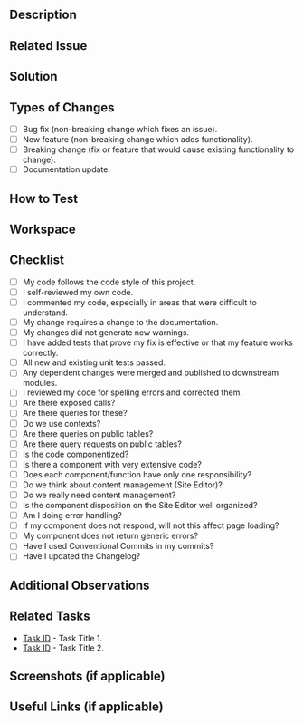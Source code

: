 ## Description

<!--- Describe your changes in detail. -->

## Related Issue

<!-- Describe the problem in detail. -->

## Solution

<!-- Describe the solution in detail. -->

## Types of Changes

<!-- What types of changes does your code introduce?  -->

- [ ] Bug fix (non-breaking change which fixes an issue).
- [ ] New feature (non-breaking change which adds functionality).
- [ ] Breaking change (fix or feature that would cause existing functionality to change).
- [ ] Documentation update.

## How to Test

<!--  Provide instructions to help others verify the change. -->

## Workspace

<!--- Don't forget to add a link to a Workspace where this branch is linked -->

## Checklist

- [ ] My code follows the code style of this project.
- [ ] I self-reviewed my own code.
- [ ] I commented my code, especially in areas that were difficult to understand.
- [ ] My change requires a change to the documentation.
- [ ] My changes did not generate new warnings.
- [ ] I have added tests that prove my fix is effective or that my feature works correctly.
- [ ] All new and existing unit tests passed.
- [ ] Any dependent changes were merged and published to downstream modules.
- [ ] I reviewed my code for spelling errors and corrected them.
- [ ] Are there exposed calls?
- [ ] Are there queries for these?
- [ ] Do we use contexts?
- [ ] Are there queries on public tables?
- [ ] Are there query requests on public tables?
- [ ] Is the code componentized?
- [ ] Is there a component with very extensive code?
- [ ] Does each component/function have only one responsibility?
- [ ] Do we think about content management (Site Editor)?
- [ ] Do we really need content management?
- [ ] Is the component disposition on the Site Editor well organized?
- [ ] Am I doing error handling?
- [ ] If my component does not respond, will not this affect page loading?
- [ ] My component does not return generic errors?
- [ ] Have I used Conventional Commits in my commits?
- [ ] Have I updated the Changelog?

## Additional Observations

<!-- Any other information you deem appropriate -->

## Related Tasks

- [Task ID](https://) - Task Title 1.
- [Task ID](https://) - Task Title 2.


## Screenshots (if applicable)

<!-- Include screenshots or gifs that demonstrate UI changes or any new features implemented. -->

## Useful Links (if applicable)

<!-- Include links to additional relevant resources, such as external documentation, articles, discussions, or code samples. -->
